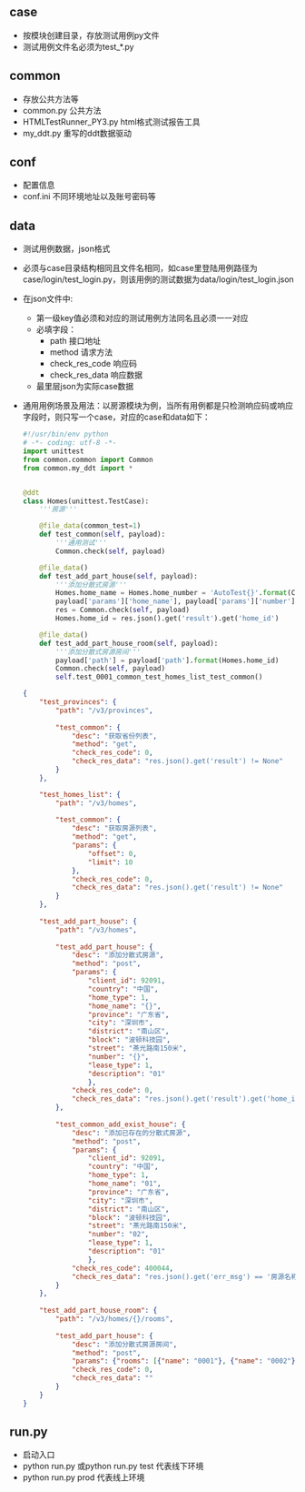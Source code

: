 ## case

- 按模块创建目录，存放测试用例py文件
- 测试用例文件名必须为test_*.py

## common

- 存放公共方法等
- common.py 公共方法
- HTMLTestRunner_PY3.py html格式测试报告工具
- my_ddt.py 重写的ddt数据驱动

## conf

- 配置信息
- conf.ini 不同环境地址以及账号密码等

## data

- 测试用例数据，json格式

- 必须与case目录结构相同且文件名相同，如case里登陆用例路径为case/login/test_login.py，则该用例的测试数据为data/login/test_login.json

- 在json文件中:

  - 第一级key值必须和对应的测试用例方法同名且必须一一对应
  - 必填字段：
    - path 接口地址
    - method 请求方法
    - check_res_code 响应码
    - check_res_data 响应数据
  - 最里层json为实际case数据

  

  

- 通用用例场景及用法：以房源模块为例，当所有用例都是只检测响应码或响应字段时，则只写一个case，对应的case和data如下：

  ```python
  #!/usr/bin/env python
  # -*- coding: utf-8 -*-
  import unittest
  from common.common import Common
  from common.my_ddt import *
  
  
  @ddt
  class Homes(unittest.TestCase):
      '''房源'''
  
      @file_data(common_test=1)
      def test_common(self, payload):
          '''通用测试'''
          Common.check(self, payload)
  
      @file_data()
      def test_add_part_house(self, payload):
          '''添加分散式房源'''
          Homes.home_name = Homes.home_number = 'AutoTest{}'.format(Common.format_date())
          payload['params']['home_name'], payload['params']['number'] = Homes.home_name, Homes.home_number
          res = Common.check(self, payload)
          Homes.home_id = res.json().get('result').get('home_id')
  
      @file_data()
      def test_add_part_house_room(self, payload):
          '''添加分散式房源房间'''
          payload['path'] = payload['path'].format(Homes.home_id)
          Common.check(self, payload)
          self.test_0001_common_test_homes_list_test_common()
  
  ```

  ```json
  {
      "test_provinces": {
          "path": "/v3/provinces",
          
          "test_common": {
              "desc": "获取省份列表",
              "method": "get",
              "check_res_code": 0,
              "check_res_data": "res.json().get('result') != None"
          }
      },
  
      "test_homes_list": {
          "path": "/v3/homes",
          
          "test_common": {
              "desc": "获取房源列表",
              "method": "get",
              "params": {
                  "offset": 0,
                  "limit": 10
              },
              "check_res_code": 0,
              "check_res_data": "res.json().get('result') != None"
          }
      },
      
      "test_add_part_house": {
          "path": "/v3/homes",
          
          "test_add_part_house": {
              "desc": "添加分散式房源",
              "method": "post",
              "params": {
                  "client_id": 92091,
                  "country": "中国",
                  "home_type": 1,
                  "home_name": "{}",
                  "province": "广东省",
                  "city": "深圳市",
                  "district": "南山区",
                  "block": "波顿科技园",
                  "street": "茶光路南150米",
                  "number": "{}",
                  "lease_type": 1,
                  "description": "01"
                  },
              "check_res_code": 0,
              "check_res_data": "res.json().get('result').get('home_id') != None"
          },
          
          "test_common_add_exist_house": {
              "desc": "添加已存在的分散式房源",
              "method": "post",
              "params": {
                  "client_id": 92091,
                  "country": "中国",
                  "home_type": 1,
                  "home_name": "01",
                  "province": "广东省",
                  "city": "深圳市",
                  "district": "南山区",
                  "block": "波顿科技园",
                  "street": "茶光路南150米",
                  "number": "02",
                  "lease_type": 1,
                  "description": "01"
                  },
              "check_res_code": 400044,
              "check_res_data": "res.json().get('err_msg') == '房源名称已存在'"
          }
      },
      
      "test_add_part_house_room": {
          "path": "/v3/homes/{}/rooms",
          
          "test_add_part_house": {
              "desc": "添加分散式房源房间",
              "method": "post",
              "params": {"rooms": [{"name": "0001"}, {"name": "0002"}, {"name": "0003"}, {"name": "0004"}, {"name": "0005"}, {"name": "0006"}, {"name": "0007"}, {"name": "0008"}, {"name": "0009"}, {"name":"0010"}]},
              "check_res_code": 0,
              "check_res_data": ""
          }
      }
  }
  ```

  

## run.py

- 启动入口
- python run.py 或python run.py test 代表线下环境
- python run.py prod 代表线上环境